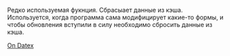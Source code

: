 Редко используемая фукнция. Сбрасыает данные из кэша. Используется, когда программа сама модифицирует какие-то формы, и чтобы обновления вступили в силу необходимо сбросить данные из кэша.

[On Datex](http://docs.datex.ru/article.htm?id=5665465792879477132)
